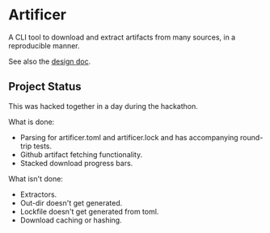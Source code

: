 # Artificer

A CLI tool to download and extract artifacts from many sources, in a reproducible
manner.

See also the [design doc](DESIGN.md).

## Project Status

This was hacked together in a day during the hackathon.

What is done:
- Parsing for artificer.toml and artificer.lock and has accompanying round-trip tests.
- Github artifact fetching functionality.
- Stacked download progress bars.

What isn't done:
- Extractors.
- Out-dir doesn't get generated.
- Lockfile doesn't get generated from toml.
- Download caching or hashing.
